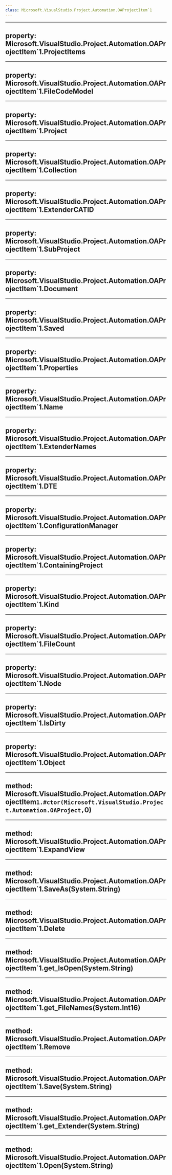 ```yaml
---
class: Microsoft.VisualStudio.Project.Automation.OAProjectItem`1
---
```


---
property: Microsoft.VisualStudio.Project.Automation.OAProjectItem`1.ProjectItems
---

---
property: Microsoft.VisualStudio.Project.Automation.OAProjectItem`1.FileCodeModel
---

---
property: Microsoft.VisualStudio.Project.Automation.OAProjectItem`1.Project
---

---
property: Microsoft.VisualStudio.Project.Automation.OAProjectItem`1.Collection
---

---
property: Microsoft.VisualStudio.Project.Automation.OAProjectItem`1.ExtenderCATID
---

---
property: Microsoft.VisualStudio.Project.Automation.OAProjectItem`1.SubProject
---

---
property: Microsoft.VisualStudio.Project.Automation.OAProjectItem`1.Document
---

---
property: Microsoft.VisualStudio.Project.Automation.OAProjectItem`1.Saved
---

---
property: Microsoft.VisualStudio.Project.Automation.OAProjectItem`1.Properties
---

---
property: Microsoft.VisualStudio.Project.Automation.OAProjectItem`1.Name
---

---
property: Microsoft.VisualStudio.Project.Automation.OAProjectItem`1.ExtenderNames
---

---
property: Microsoft.VisualStudio.Project.Automation.OAProjectItem`1.DTE
---

---
property: Microsoft.VisualStudio.Project.Automation.OAProjectItem`1.ConfigurationManager
---

---
property: Microsoft.VisualStudio.Project.Automation.OAProjectItem`1.ContainingProject
---

---
property: Microsoft.VisualStudio.Project.Automation.OAProjectItem`1.Kind
---

---
property: Microsoft.VisualStudio.Project.Automation.OAProjectItem`1.FileCount
---

---
property: Microsoft.VisualStudio.Project.Automation.OAProjectItem`1.Node
---

---
property: Microsoft.VisualStudio.Project.Automation.OAProjectItem`1.IsDirty
---

---
property: Microsoft.VisualStudio.Project.Automation.OAProjectItem`1.Object
---

---
method: Microsoft.VisualStudio.Project.Automation.OAProjectItem`1.#ctor(Microsoft.VisualStudio.Project.Automation.OAProject,`0)
---

---
method: Microsoft.VisualStudio.Project.Automation.OAProjectItem`1.ExpandView
---

---
method: Microsoft.VisualStudio.Project.Automation.OAProjectItem`1.SaveAs(System.String)
---

---
method: Microsoft.VisualStudio.Project.Automation.OAProjectItem`1.Delete
---

---
method: Microsoft.VisualStudio.Project.Automation.OAProjectItem`1.get_IsOpen(System.String)
---

---
method: Microsoft.VisualStudio.Project.Automation.OAProjectItem`1.get_FileNames(System.Int16)
---

---
method: Microsoft.VisualStudio.Project.Automation.OAProjectItem`1.Remove
---

---
method: Microsoft.VisualStudio.Project.Automation.OAProjectItem`1.Save(System.String)
---

---
method: Microsoft.VisualStudio.Project.Automation.OAProjectItem`1.get_Extender(System.String)
---

---
method: Microsoft.VisualStudio.Project.Automation.OAProjectItem`1.Open(System.String)
---

